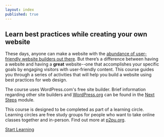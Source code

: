 ```yaml
---
layout: index
published: true
---
```


## Learn best practices while creating your own website

These days, anyone can make a website with the <a href="{{site.baseurl}}/modules/next steps/other-website-builders/">abundance of user-friendly website builders out there</a>. But there’s a difference between having a website and having a **great** website--one that accomplishes your specific goals by engaging visitors with user-friendly content. This course guides you through a series of activities that will help you build a website using best practices for web design.

The course uses WordPress.com's free site builder. Brief information regarding other site builders and [WordPress.org](https://wordpress.org/) can be found in the <a href="{{site.baseurl}}/modules/next steps/other-website-builders/">Next Steps</a> module.

This course is designed to be completed as part of a learning circle. Learning circles are free study groups for people who want to take online classes together and in-person. Find out more at [p2pu.org](https://www.p2pu.org/en/).

<a class="btn btn-primary" href="{{site.baseurl}}/modules/plan/introduction/">Start Learning</a>
